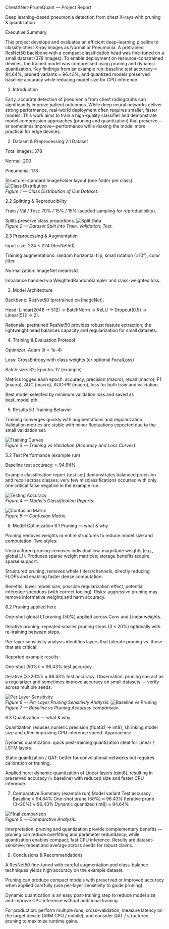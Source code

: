 ChestXNet-PruneQuant — Project Report

Deep learning–based pneumonia detection from chest X-rays with pruning & quantization


Executive Summary

This project develops and evaluates an efficient deep-learning pipeline to classify chest X-ray images as Normal or Pneumonia. A pretrained ResNet50 backbone with a compact classification head was fine-tuned on a small dataset (378 images). To enable deployment on resource-constrained devices, the trained model was compressed using pruning and dynamic quantization. Key findings from an example run: baseline test accuracy ≈ 94.64%, pruned variants ≈ 96.43%, and quantized models preserved baseline accuracy while reducing model size for CPU inference.

1. Introduction

Early, accurate detection of pneumonia from chest radiographs can significantly improve patient outcomes. While deep neural networks deliver strong performance, real-world deployment often requires smaller, faster models. This work aims to train a high-quality classifier and demonstrate model compression approaches (pruning and quantization) that preserve—or sometimes improve—performance while making the model more practical for edge devices.

2. Dataset & Preprocessing
2.1 Dataset

Total images: 378

Normal: 200

Pneumonia: 178

Structure: standard ImageFolder layout (one folder per class).
![Class Distribution](figure/images/Class_Distribution.png)  
*Figure 1 — Class Distribution of Our Dataset.*

2.2 Splitting & Reproducibility

Train / Val / Test: 70% / 15% / 15% (seeded sampling for reproducibility).

Splits preserve class proportions.
![Split Data](figure/images/Dataset_split.png)  
*Figure 2 — Dataset Split into Train, Validation, Test.*

2.3 Preprocessing & Augmentation

Input size: 224 × 224 (ResNet50).

Training augmentations: random horizontal flip, small rotation (±10°), color jitter.

Normalization: ImageNet mean/std.

Imbalance handled via WeightedRandomSampler and class-weighted loss.

3. Model Architecture

Backbone: ResNet50 (pretrained on ImageNet).

Head: Linear(2048 → 512) → BatchNorm → ReLU → Dropout(0.5) → Linear(512 → 2).

Rationale: pretrained ResNet50 provides robust feature extraction; the lightweight head balances capacity and regularization for small datasets.

4. Training & Evaluation Protocol

Optimizer: Adam (lr = 1e-4)

Loss: CrossEntropy with class weights (or optional FocalLoss)

Batch size: 32; Epochs: 12 (example)

Metrics logged each epoch: accuracy, precision (macro), recall (macro), F1 (macro), AUC (macro), AUC-PR (macro), loss for both train and validation.

Best model selected by minimum validation loss and saved as best_model.pth.

5. Results
5.1 Training Behavior

Training converges quickly with augmentations and regularization. Validation metrics are stable with minor fluctuations expected due to the small validation set.

![Training Curves](figure/images/Training&validation_loss&accuracy_curves.png)  
*Figure 3 — Training vs Validation (Accuracy and Loss Curves).*

5.2 Test Performance (example run)

Baseline test accuracy: ≈ 94.64%

Example classification report (test set) demonstrates balanced precision and recall across classes; very few misclassifications occurred with only one critical false negative in the example run.

![Testing Accuracy](figure/images/testing_accuracy.png)  
*Figure 4 — Model's Classification Reports.*

![Confusion Matrix](figure/images/confusion_matrix.png)  
*Figure 5 — Confusion Matrix.*

6. Model Optimization
6.1 Pruning — what & why

Pruning removes weights or entire structures to reduce model size and computation. Two styles:

Unstructured pruning: removes individual low-magnitude weights (e.g., global L1). Produces sparse weight matrices; storage benefits require sparse support.

Structured pruning: removes whole filters/channels, directly reducing FLOPs and enabling faster dense computation.

Benefits: lower model size, possible regularization effect, potential inference speedups (with correct tooling).
Risks: aggressive pruning may remove informative weights and harm accuracy.

6.2 Pruning applied here

One-shot global L1 pruning (50%) applied across Conv and Linear weights.

Iterative pruning: repeated smaller pruning steps (3 × 20%) optionally with re-training between steps.

Per-layer sensitivity analysis identifies layers that tolerate pruning vs. those that are critical.

Reported example results:

One-shot (50%): ≈ 96.43% test accuracy.

Iterative (3×20%): ≈ 96.43% test accuracy.
Observation: pruning can act as a regularizer and sometimes improve accuracy on small datasets — verify across multiple seeds.

![Per Layer Sensitivity](figure/images/per_layer_pruning_sensitivity_analysis.png)  
*Figure 6 — Per Layer Pruning Sensitivity Analysis.*
![Baseline vs Pruning](figure/images/baselineVSpruning_accuracy_comparision.png)  
*Figure 7 — Baseline vs Pruning Accuracy comparision.*

6.3 Quantization — what & why

Quantization reduces numeric precision (float32 → int8), shrinking model size and often improving CPU inference speed. Approaches:

Dynamic quantization: quick post-training quantization ideal for Linear / LSTM layers.

Static quantization / QAT: better for convolutional networks but requires calibration or training.

Applied here: dynamic quantization of Linear layers (qint8), resulting in preserved accuracy (≈ baseline) with reduced size and faster CPU inference.


7. Comparative Summary (example run)
Model variant	Test accuracy
Baseline	≈ 94.64%
One-shot prune (50%)	≈ 96.43%
Iterative prune (3×20%)	≈ 96.43%
Dynamic quantized (int8)	≈ 94.64%

![Final comparison](figure/images/final_model_accuracy_comparision.png)  
*Figure 5 — Comparative Analysis.*

Interpretation: pruning and quantization provide complementary benefits — pruning can reduce overfitting and parameter redundancy, while quantization enables compact, fast CPU inference. Results are dataset-sensitive; repeat and average across seeds for robust claims.

9. Conclusions & Recommendations

A ResNet50 fine-tuned with careful augmentation and class-balance techniques yields high accuracy on the example dataset.

Pruning can produce compact models with preserved or improved accuracy when applied carefully (use per-layer sensitivity to guide pruning).

Dynamic quantization is an easy post-training step to reduce model size and improve CPU inference without additional training.

For production: perform multiple runs, cross-validation, measure latency on the target device (ARM CPU / mobile), and consider QAT / structured pruning to maximize runtime gains.
